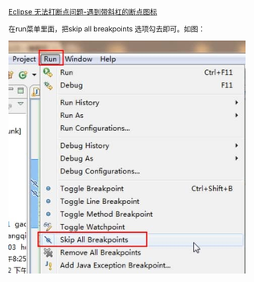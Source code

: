  [Eclipse 无法打断点问题-遇到带斜杠的断点图标](http://blog.csdn.net/soszou/article/details/7967517)

在run菜单里面，把skip all breakpoints 选项勾去即可。如图：



![img](assets/wps1-1595404640441.jpg) 

 

 